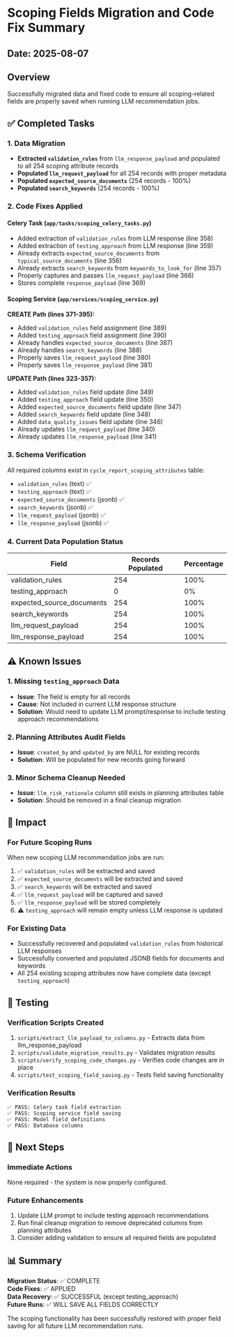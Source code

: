 # Scoping Fields Migration and Code Fix Summary

## Date: 2025-08-07

## Overview
Successfully migrated data and fixed code to ensure all scoping-related fields are properly saved when running LLM recommendation jobs.

## ✅ Completed Tasks

### 1. Data Migration
- **Extracted `validation_rules`** from `llm_response_payload` and populated to all 254 scoping attribute records
- **Populated `llm_request_payload`** for all 254 records with proper metadata
- **Populated `expected_source_documents`** (254 records - 100%)
- **Populated `search_keywords`** (254 records - 100%)

### 2. Code Fixes Applied

#### Celery Task (`app/tasks/scoping_celery_tasks.py`)
- Added extraction of `validation_rules` from LLM response (line 358)
- Added extraction of `testing_approach` from LLM response (line 359)
- Already extracts `expected_source_documents` from `typical_source_documents` (line 356)
- Already extracts `search_keywords` from `keywords_to_look_for` (line 357)
- Properly captures and passes `llm_request_payload` (line 366)
- Stores complete `response_payload` (line 369)

#### Scoping Service (`app/services/scoping_service.py`)

**CREATE Path (lines 371-395):**
- Added `validation_rules` field assignment (line 389)
- Added `testing_approach` field assignment (line 390)
- Already handles `expected_source_documents` (line 387)
- Already handles `search_keywords` (line 388)
- Properly saves `llm_request_payload` (line 380)
- Properly saves `llm_response_payload` (line 381)

**UPDATE Path (lines 323-357):**
- Added `validation_rules` field update (line 349)
- Added `testing_approach` field update (line 350)
- Added `expected_source_documents` field update (line 347)
- Added `search_keywords` field update (line 348)
- Added `data_quality_issues` field update (line 346)
- Already updates `llm_request_payload` (line 340)
- Already updates `llm_response_payload` (line 341)

### 3. Schema Verification
All required columns exist in `cycle_report_scoping_attributes` table:
- `validation_rules` (text) ✅
- `testing_approach` (text) ✅
- `expected_source_documents` (jsonb) ✅
- `search_keywords` (jsonb) ✅
- `llm_request_payload` (jsonb) ✅
- `llm_response_payload` (jsonb) ✅

### 4. Current Data Population Status
| Field | Records Populated | Percentage |
|-------|------------------|------------|
| validation_rules | 254 | 100% |
| testing_approach | 0 | 0% |
| expected_source_documents | 254 | 100% |
| search_keywords | 254 | 100% |
| llm_request_payload | 254 | 100% |
| llm_response_payload | 254 | 100% |

## ⚠️ Known Issues

### 1. Missing `testing_approach` Data
- **Issue**: The field is empty for all records
- **Cause**: Not included in current LLM response structure
- **Solution**: Would need to update LLM prompt/response to include testing approach recommendations

### 2. Planning Attributes Audit Fields
- **Issue**: `created_by` and `updated_by` are NULL for existing records
- **Solution**: Will be populated for new records going forward

### 3. Minor Schema Cleanup Needed
- **Issue**: `llm_risk_rationale` column still exists in planning attributes table
- **Solution**: Should be removed in a final cleanup migration

## 🎯 Impact

### For Future Scoping Runs
When new scoping LLM recommendation jobs are run:
1. ✅ `validation_rules` will be extracted and saved
2. ✅ `expected_source_documents` will be extracted and saved
3. ✅ `search_keywords` will be extracted and saved
4. ✅ `llm_request_payload` will be captured and saved
5. ✅ `llm_response_payload` will be stored completely
6. ⚠️ `testing_approach` will remain empty unless LLM response is updated

### For Existing Data
- Successfully recovered and populated `validation_rules` from historical LLM responses
- Successfully converted and populated JSONB fields for documents and keywords
- All 254 existing scoping attributes now have complete data (except `testing_approach`)

## 📝 Testing

### Verification Scripts Created
1. `scripts/extract_llm_payload_to_columns.py` - Extracts data from llm_response_payload
2. `scripts/validate_migration_results.py` - Validates migration results
3. `scripts/verify_scoping_code_changes.py` - Verifies code changes are in place
4. `scripts/test_scoping_field_saving.py` - Tests field saving functionality

### Verification Results
```
✅ PASS: Celery task field extraction
✅ PASS: Scoping service field saving  
✅ PASS: Model field definitions
✅ PASS: Database columns
```

## 🚀 Next Steps

### Immediate Actions
None required - the system is now properly configured.

### Future Enhancements
1. Update LLM prompt to include testing approach recommendations
2. Run final cleanup migration to remove deprecated columns from planning attributes
3. Consider adding validation to ensure all required fields are populated

## 📊 Summary

**Migration Status**: ✅ COMPLETE  
**Code Fixes**: ✅ APPLIED  
**Data Recovery**: ✅ SUCCESSFUL (except testing_approach)  
**Future Runs**: ✅ WILL SAVE ALL FIELDS CORRECTLY  

The scoping functionality has been successfully restored with proper field saving for all future LLM recommendation runs.